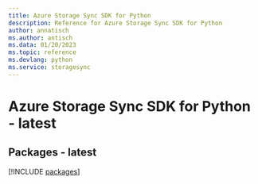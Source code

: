```yaml
---
title: Azure Storage Sync SDK for Python
description: Reference for Azure Storage Sync SDK for Python
author: annatisch
ms.author: antisch
ms.data: 01/20/2023
ms.topic: reference
ms.devlang: python
ms.service: storagesync
---
```

# Azure Storage Sync SDK for Python - latest
## Packages - latest
[!INCLUDE [packages](storage-sync-index.md)]